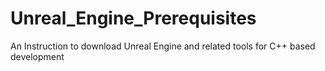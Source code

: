 # Unreal_Engine_Prerequisites
An Instruction to download Unreal Engine and related tools for C++ based development
